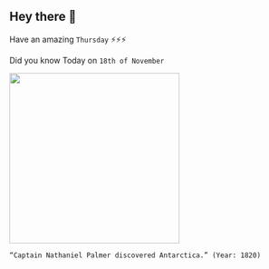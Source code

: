 ## Hey there 👋
Have an amazing `Thursday` ⚡⚡⚡

Did you know Today on `18th of November`
 
 [<img src="https://connecticuthistory.org/wp-content/uploads/sites/6/2011/11/Nathaniel_Palmer-e1337455158214.jpg" width="300" />](https://connecticuthistory.org/nathaniel-palmer-discovers-antarctica-today-in-history/) 
 ```
“Captain Nathaniel Palmer discovered Antarctica.” (Year: 1820)
```
